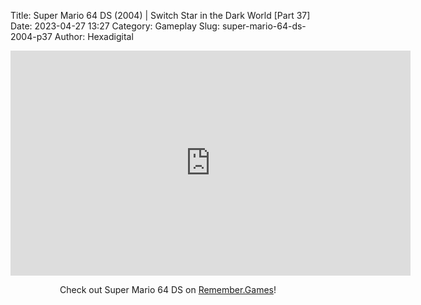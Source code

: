 Title: Super Mario 64 DS (2004) | Switch Star in the Dark World [Part 37]
Date: 2023-04-27 13:27
Category: Gameplay
Slug: super-mario-64-ds-2004-p37
Author: Hexadigital

<center><iframe src="https://www.youtube.com/embed/eMxbIU2NJ-w?feature=oembed" allow="accelerometer; autoplay; encrypted-media; gyroscope; picture-in-picture" width="640" height="360" frameborder="0"></iframe>

Check out Super Mario 64 DS on [Remember.Games](https://remember.games/game/2250/super-mario-64-ds/)!</center>